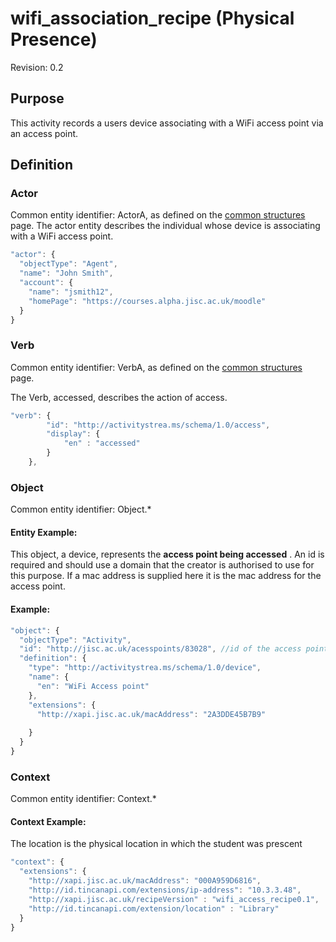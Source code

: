 # wifi_association_recipe (Physical Presence)
Revision: 0.2

## Purpose
This activity records a users device associating with a WiFi access point via an access point.

## Definition

### Actor
Common entity identifier:  ActorA, as defined on the [common structures](../common_structures.md#actora) page.
The actor entity describes the individual whose device is associating with a WiFi access point.


``` Javascript
"actor": {
  "objectType": "Agent",
  "name": "John Smith",
  "account": {
    "name": "jsmith12",
    "homePage": "https://courses.alpha.jisc.ac.uk/moodle"
  }
}
```

### Verb
Common entity identifier: VerbA, as defined on the [common structures](../common_structures.md#verba) page.

The Verb, accessed, describes the action of access.


``` javascript
"verb": {
        "id": "http://activitystrea.ms/schema/1.0/access",
        "display": {
            "en" : "accessed"
        }
    },
```

### Object
Common entity identifier: Object.*

#### Entity Example:
This object, a device, represents the **access point being accessed** . An id is required and should use a domain that the creator is authorised to use for this purpose. If a mac address is supplied here it is the mac address for the access point.

#### Example:
``` javascript
"object": {
  "objectType": "Activity",
  "id": "http://jisc.ac.uk/acesspoints/83028", //id of the access point
  "definition": {
    "type": "http://activitystrea.ms/schema/1.0/device",
    "name": {
      "en": "WiFi Access point"
    },
    "extensions": {
      "http://xapi.jisc.ac.uk/macAddress": "2A3DDE45B7B9"
	  
    }
  }
}
```

### Context
Common entity identifier: Context.*

#### Context Example:
The location is the physical location in which the student was prescent  


``` javascript
"context": {
  "extensions": {
	"http://xapi.jisc.ac.uk/macAddress": "000A959D6816",
    "http://id.tincanapi.com/extensions/ip-address": "10.3.3.48",
    "http://xapi.jisc.ac.uk/recipeVersion" : "wifi_access_recipe0.1",
	"http://id.tincanapi.com/extension/location" : "Library"
  }
}
```

